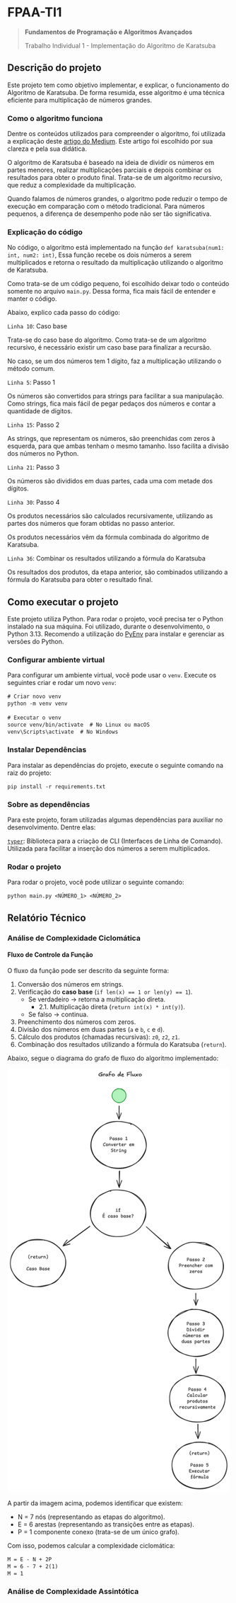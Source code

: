 # FPAA-TI1

> **Fundamentos de Programação e Algoritmos Avançados**
> 
> Trabalho Individual 1 - Implementação do Algoritmo de Karatsuba


## Descrição do projeto

Este projeto tem como objetivo implementar, e explicar, o
funcionamento do Algoritmo de Karatsuba. De forma resumida, esse
algoritmo é uma técnica eficiente para multiplicação de números
grandes.

### Como o algoritmo funciona

Dentre os conteúdos utilizados para compreender o algoritmo, foi
utilizada a explicação deste [artigo do Medium](https://medium.com/@sachinkg12/karatsuba-multiplication-algorithm-f60c4abe5779).
Este artigo foi escolhido por sua clareza e pela sua didática.

O algoritmo de Karatsuba é baseado na ideia de dividir os números
em partes menores, realizar multiplicações parciais e depois
combinar os resultados para obter o produto final. Trata-se de um
algoritmo recursivo, que reduz a complexidade da multiplicação.

Quando falamos de números grandes, o algoritmo pode reduzir o tempo
de execução em comparação com o método tradicional. Para números
pequenos, a diferença de desempenho pode não ser tão significativa.

### Explicação do código

No código, o algoritmo está implementado na função `def karatsuba(num1: int, num2: int)`,
Essa função recebe os dois números a serem multiplicados e retorna
o resultado da multiplicação utilizando o algoritmo de Karatsuba.

Como trata-se de um código pequeno, foi escolhido deixar todo o
conteúdo somente no arquivo `main.py`. Dessa forma, fica mais fácil
de entender e manter o código.

Abaixo, explico cada passo do código:

`Linha 10`: Caso base

Trata-se do caso base do algoritmo. Como trata-se de um algoritmo
recursivo, é necessário existir um caso base para finalizar a
recursão.

No caso, se um dos números tem 1 dígito, faz a multiplicação
utilizando o método comum.

`Linha 5`: Passo 1

Os números são convertidos para strings para facilitar a sua manipulação.
Como strings, fica mais fácil de pegar pedaços dos números e
contar a quantidade de dígitos.

`Linha 15`: Passo 2

As strings, que representam os números, são preenchidas com zeros
à esquerda, para que ambas tenham o mesmo tamanho. Isso facilita
a divisão dos números no Python.

`Linha 21`: Passo 3

Os números são divididos em duas partes, cada uma com metade dos dígitos.

`Linha 30`: Passo 4

Os produtos necessários são calculados recursivamente, utilizando as
partes dos números que foram obtidas no passo anterior.

Os produtos necessários vêm da fórmula combinada do algoritmo de Karatsuba.

`Linha 36`: Combinar os resultados utilizando a fórmula do Karatsuba

Os resultados dos produtos, da etapa anterior, são combinados
utilizando a fórmula do Karatsuba para obter o resultado final.



## Como executar o projeto

Este projeto utiliza Python. Para rodar o projeto, você precisa ter
o Python instalado na sua máquina. Foi utilizado, durante o
desenvolvimento, o Python 3.13. Recomendo a utilização do
[PyEnv](https://github.com/pyenv/pyenv) para instalar e gerenciar as
versões do Python.

### Configurar ambiente virtual

Para configurar um ambiente virtual, você pode usar o `venv`.
Execute os seguintes criar e rodar um novo `venv`:

```
# Criar novo venv
python -m venv venv

# Executar o venv
source venv/bin/activate  # No Linux ou macOS
venv\Scripts\activate  # No Windows
```

### Instalar Dependências

Para instalar as dependências do projeto, execute o seguinte
comando na raiz do projeto:

```
pip install -r requirements.txt
```

### Sobre as dependências

Para este projeto, foram utilizadas algumas dependências para
auxiliar no desenvolvimento. Dentre elas:

[`typer`](https://typer.tiangolo.com/): Biblioteca para a criação
de CLI (Interfaces de Linha de Comando). Utilizada para facilitar
a inserção dos números a serem multiplicados.


### Rodar o projeto

Para rodar o projeto, você pode utilizar o seguinte comando:

```
python main.py <NÚMERO_1> <NÚMERO_2>
```



## Relatório Técnico

### Análise de Complexidade Ciclomática

#### Fluxo de Controle da Função

O fluxo da função pode ser descrito da seguinte forma:

1. Conversão dos números em strings.
2. Verificação do **caso base** (`if len(x) == 1 or len(y) == 1`).  
   - Se verdadeiro → retorna a multiplicação direta.  
      - 2.1. Multiplicação direta (`return int(x) * int(y)`).
   - Se falso → continua.  
3. Preenchimento dos números com zeros.
4. Divisão dos números em duas partes (`a` e `b`, `c` e `d`).  
5. Cálculo dos produtos (chamadas recursivas): `z0`, `z2`, `z1`.  
6. Combinação dos resultados utilizando a fórmula do Karatsuba (`return`).

Abaixo, segue o diagrama do grafo de fluxo do algoritmo
implementado:

![Grafo de Fluxo](/assets/grafo_fluxo.png)

A partir da imagem acima, podemos identificar que existem:
- N = 7 nós (representando as etapas do algoritmo).
- E = 6 arestas (representando as transições entre as etapas).
- P = 1 componente conexo (trata-se de um único grafo).

Com isso, podemos calcular a complexidade ciclomática:

```
M = E - N + 2P
M = 6 - 7 + 2(1)
M = 1
```

### Análise de Complexidade Assintótica

